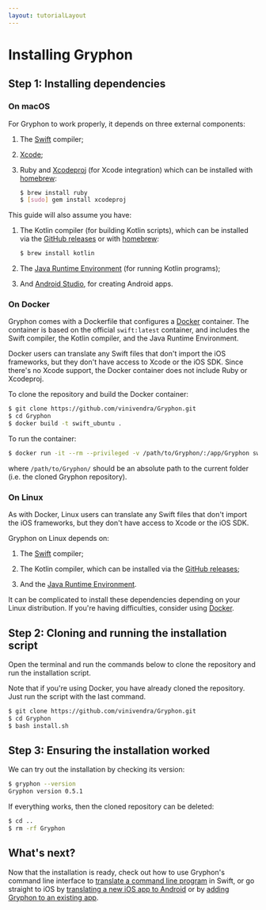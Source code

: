 ```yaml
---
layout: tutorialLayout
---
```


# Installing Gryphon

## Step 1: Installing dependencies

### On macOS

For Gryphon to work properly, it depends on three external components:

1. The [Swift](https://swift.org/download/) compiler;

2. [Xcode](https://apps.apple.com/us/app/xcode/id497799835);

3. Ruby and [Xcodeproj](https://github.com/CocoaPods/Xcodeproj) (for Xcode integration) which can be installed with [homebrew](https://brew.sh):

    ```` bash
    $ brew install ruby
    $ [sudo] gem install xcodeproj
    ````

This guide will also assume you have:

1. The Kotlin compiler (for building Kotlin scripts), which can be installed via the [GitHub releases](https://github.com/JetBrains/kotlin/releases/tag/v1.3.72) or with [homebrew](https://brew.sh):

    ```` bash
    $ brew install kotlin
    ````

2. The [Java Runtime Environment](https://www.oracle.com/java/technologies/javase-jre8-downloads.html) (for running Kotlin programs);

3. And [Android Studio](https://developer.android.com/studio/), for creating Android apps.

### On Docker

Gryphon comes with a Dockerfile that configures a [Docker](https://www.docker.com) container. The container is based on the official `swift:latest` container, and includes the Swift compiler, the Kotlin compiler, and the Java Runtime Environment.

Docker users can translate any Swift files that don't import the iOS frameworks, but they don't have access to Xcode or the iOS SDK. Since there's no Xcode support, the Docker container does not include Ruby or Xcodeproj.

To clone the repository and build the Docker container:

```` bash
$ git clone https://github.com/vinivendra/Gryphon.git
$ cd Gryphon
$ docker build -t swift_ubuntu .
````

To run the container:

```` bash
$ docker run -it --rm --privileged -v /path/to/Gryphon/:/app/Gryphon swift_ubuntu
````

where `/path/to/Gryphon/` should be an absolute path to the current folder (i.e. the cloned Gryphon repository).

### On Linux

As with Docker, Linux users can translate any Swift files that don't import the iOS frameworks, but they don't have access to Xcode or the iOS SDK.

Gryphon on Linux depends on:

1. The [Swift](https://swift.org/download/) compiler;

2. The Kotlin compiler, which can be installed via the [GitHub releases](https://github.com/JetBrains/kotlin/releases/tag/v1.3.72);

3. And the [Java Runtime Environment](https://www.oracle.com/java/technologies/javase-jre8-downloads.html).

It can be complicated to install these dependencies depending on your Linux distribution. If you're having difficulties, consider using [Docker](https://www.docker.com).

## Step 2: Cloning and running the installation script

Open the terminal and run the commands below to clone the repository and run the installation script.

Note that if you're using Docker, you have already cloned the repository. Just run the script with the last command.

```` bash
$ git clone https://github.com/vinivendra/Gryphon.git
$ cd Gryphon
$ bash install.sh
````

## Step 3: Ensuring the installation worked

We can try out the installation by checking its version:

```` bash
$ gryphon --version
Gryphon version 0.5.1
````

If everything works, then the cloned repository can be deleted:

```` bash
$ cd ..
$ rm -rf Gryphon
````

## What's next?

Now that the installation is ready, check out how to use Gryphon's command line interface to [translate a command line program](translatingCommandLinePrograms.html) in Swift, or go straight to iOS by [translating a new iOS app to Android](translatingANewiOSAppToAndroid.html) or by [adding Gryphon to an existing app](addingGryphonToAnExistingApp.html).


